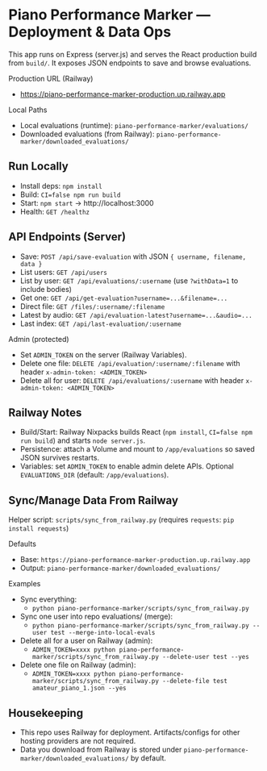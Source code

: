 # Piano Performance Marker — Deployment & Data Ops

This app runs on Express (server.js) and serves the React production build from `build/`. It exposes JSON endpoints to save and browse evaluations.

Production URL (Railway)
- https://piano-performance-marker-production.up.railway.app

Local Paths
- Local evaluations (runtime): `piano-performance-marker/evaluations/`
- Downloaded evaluations (from Railway): `piano-performance-marker/downloaded_evaluations/`

## Run Locally
- Install deps: `npm install`
- Build: `CI=false npm run build`
- Start: `npm start` → http://localhost:3000
- Health: `GET /healthz`

## API Endpoints (Server)
- Save: `POST /api/save-evaluation` with JSON `{ username, filename, data }`
- List users: `GET /api/users`
- List by user: `GET /api/evaluations/:username` (use `?withData=1` to include bodies)
- Get one: `GET /api/get-evaluation?username=...&filename=...`
- Direct file: `GET /files/:username/:filename`
- Latest by audio: `GET /api/evaluation-latest?username=...&audio=...`
- Last index: `GET /api/last-evaluation/:username`

Admin (protected)
- Set `ADMIN_TOKEN` on the server (Railway Variables).
- Delete one file: `DELETE /api/evaluation/:username/:filename` with header `x-admin-token: <ADMIN_TOKEN>`
- Delete all for user: `DELETE /api/evaluations/:username` with header `x-admin-token: <ADMIN_TOKEN>`

## Railway Notes
- Build/Start: Railway Nixpacks builds React (`npm install`, `CI=false npm run build`) and starts `node server.js`.
- Persistence: attach a Volume and mount to `/app/evaluations` so saved JSON survives restarts.
- Variables: set `ADMIN_TOKEN` to enable admin delete APIs. Optional `EVALUATIONS_DIR` (default: `/app/evaluations`).

## Sync/Manage Data From Railway
Helper script: `scripts/sync_from_railway.py` (requires `requests`: `pip install requests`)

Defaults
- Base: `https://piano-performance-marker-production.up.railway.app`
- Output: `piano-performance-marker/downloaded_evaluations/`

Examples
- Sync everything:
  - `python piano-performance-marker/scripts/sync_from_railway.py`
- Sync one user into repo evaluations/ (merge):
  - `python piano-performance-marker/scripts/sync_from_railway.py --user test --merge-into-local-evals`
- Delete all for a user on Railway (admin):
  - `ADMIN_TOKEN=xxxx python piano-performance-marker/scripts/sync_from_railway.py --delete-user test --yes`
- Delete one file on Railway (admin):
  - `ADMIN_TOKEN=xxxx python piano-performance-marker/scripts/sync_from_railway.py --delete-file test amateur_piano_1.json --yes`

## Housekeeping
- This repo uses Railway for deployment. Artifacts/configs for other hosting providers are not required.
- Data you download from Railway is stored under `piano-performance-marker/downloaded_evaluations/` by default.
